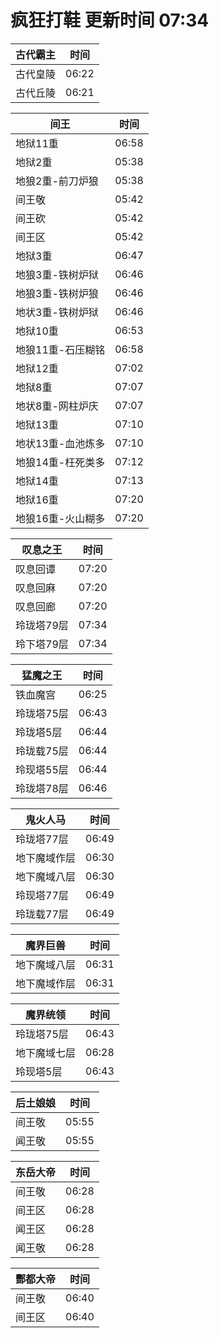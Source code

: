 # 疯狂打鞋 更新时间 07:34

| 古代霸主   | 时间    |
|--------|-------|
| 古代皇陵 | 06:22 |
| 古代丘陵 | 06:21 |

| 间王   | 时间    |
|--------|-------|
| 地狱11重 | 06:58 |
| 地狱2重 | 05:38 |
| 地狼2重-前刀炉狼 | 05:38 |
| 间王敬 | 05:42 |
| 间王砍 | 05:42 |
| 间王区 | 05:42 |
| 地狱3重 | 06:47 |
| 地狼3重-铁树炉狱 | 06:46 |
| 地狼3重-铁树炉狼 | 06:46 |
| 地状3重-铁树炉狱 | 06:46 |
| 地狱10重 | 06:53 |
| 地狼11重-石压糊铭 | 06:58 |
| 地狱12重 | 07:02 |
| 地狱8重 | 07:07 |
| 地状8重-网柱炉庆 | 07:07 |
| 地狱13重 | 07:10 |
| 地状13重-血池炼多 | 07:10 |
| 地狼14重-枉死类多 | 07:12 |
| 地狱14重 | 07:13 |
| 地狱16重 | 07:20 |
| 地狼16重-火山糊多 | 07:20 |

| 叹息之王   | 时间    |
|--------|-------|
| 叹息回谭 | 07:20 |
| 叹息回麻 | 07:20 |
| 叹息回廊 | 07:20 |
| 玲珑塔79层 | 07:34 |
| 玲下塔79层 | 07:34 |

| 猛魔之王   | 时间    |
|--------|-------|
| 铁血魔宫 | 06:25 |
| 玲珑塔75层 | 06:43 |
| 玲珑塔5层 | 06:44 |
| 玲珑载75层 | 06:44 |
| 玲现塔55层 | 06:44 |
| 玲珑塔78层 | 06:46 |

| 鬼火人马   | 时间    |
|--------|-------|
| 玲珑塔77层 | 06:49 |
| 地下魔域作层 | 06:30 |
| 地下魔域八层 | 06:30 |
| 玲现塔77层 | 06:49 |
| 玲珑载77层 | 06:49 |

| 魔界巨兽   | 时间    |
|--------|-------|
| 地下魔域八层 | 06:31 |
| 地下魔域作层 | 06:31 |

| 魔界统领   | 时间    |
|--------|-------|
| 玲珑塔75层 | 06:43 |
| 地下魔域七层 | 06:28 |
| 玲现塔5层 | 06:43 |

| 后土娘娘   | 时间    |
|--------|-------|
| 间王敬 | 05:55 |
| 闻王敬 | 05:55 |

| 东岳大帝   | 时间    |
|--------|-------|
| 间王敬 | 06:28 |
| 间王区 | 06:28 |
| 闻王区 | 06:28 |
| 闻王敬 | 06:28 |

| 酆都大帝   | 时间    |
|--------|-------|
| 间王敬 | 06:40 |
| 间王区 | 06:40 |